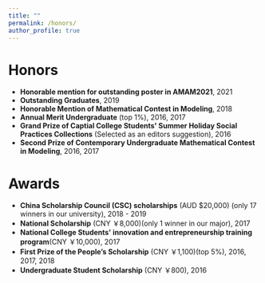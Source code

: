 ```yaml
---
title: ""
permalink: /honors/
author_profile: true
---
```


Honors
======

* **Honorable mention for outstanding poster in AMAM2021**,   2021
* **Outstanding Graduates**,   2019
* **Honorable Mention of Mathematical Contest in Modeling**,   2018
* **Annual Merit Undergraduate** (top 1%),   2016, 2017
* **Grand Prize of Captial College Students' Summer Holiday Social Practices Collections** (Selected as an editors suggestion),   2016
* **Second Prize of Contemporary Undergraduate Mathematical Contest in Modeling**,   2016, 2017

Awards
======

* **China Scholarship Council (CSC) scholarships** (AUD $20,000) (only 17 winners in our university),   2018 - 2019
* **National Scholarship** (CNY ￥8,000)(only 1 winner in our major),   2017
* **National College Students' innovation and entrepreneurship training program**(CNY ￥10,000),   2017
* **First Prize of the People’s Scholarship** (CNY ￥1,100)(top 5%),   2016, 2017, 2018
* **Undergraduate Student Scholarship** (CNY ￥800),   2016
